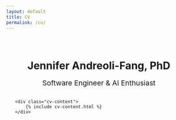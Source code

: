 ```yaml
---
layout: default
title: CV
permalink: /cv/
---
```


<div class="cv-page">
    <div class="cv-header">
        <h1>Jennifer Andreoli-Fang, PhD</h1>
        <p class="cv-subtitle">Software Engineer & AI Enthusiast</p>
    </div>

    <div class="cv-content">
        {% include cv-content.html %}
    </div>
</div>

<style>
.cv-page {
    max-width: 900px;
    margin: 0 auto;
    padding: 1.5rem;
}

.cv-header {
    text-align: center;
    margin-bottom: 2rem;
}

.cv-subtitle {
    color: var(--secondary-color);
    font-size: 1.2rem;
    margin-top: 0.3rem;
}

.cv-section {
    margin-bottom: 2rem;
}

.cv-section h2 {
    color: var(--primary-color);
    font-size: 1.6rem;
    margin-bottom: 1rem;
    border-bottom: 2px solid var(--secondary-color);
    padding-bottom: 0.3rem;
}

.cv-section h3 {
    color: var(--primary-color);
    margin: 1.2rem 0 0.3rem 0;
    font-size: 1.3rem;
}

.cv-section h4 {
    color: var(--text-color);
    font-weight: 400;
    margin: 0 0 0.5rem 0;
    font-size: 1.1rem;
}

.cv-section ul {
    list-style-type: none;
    padding-left: 0;
    margin-bottom: 0.5rem;
}

.cv-section li {
    margin-bottom: 0.4rem;
    position: relative;
    padding-left: 1.2rem;
    line-height: 1.4;
}

.cv-section li:before {
    content: "•";
    color: var(--secondary-color);
    position: absolute;
    left: 0;
}

.cv-section p {
    margin-bottom: 0.5rem;
    line-height: 1.4;
}

.cv-section em {
    color: var(--secondary-color);
    font-style: normal;
}

@media (max-width: 768px) {
    .cv-page {
        padding: 1rem;
    }
}
</style> 